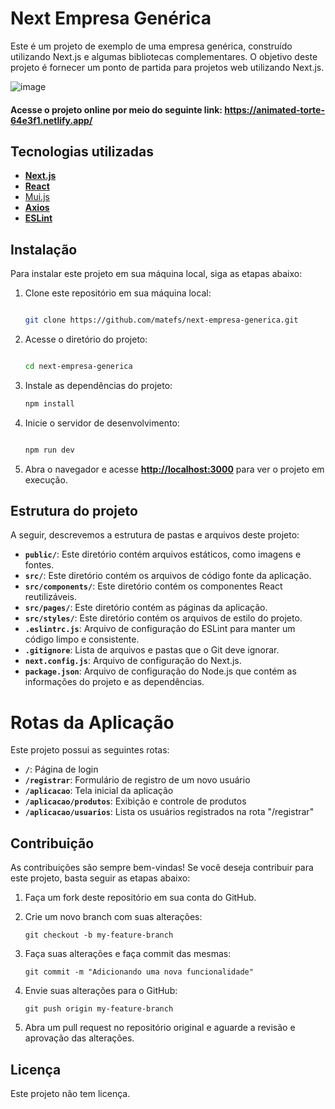  # **Next Empresa Genérica**

Este é um projeto de exemplo de uma empresa genérica, construído utilizando Next.js e algumas bibliotecas complementares. O objetivo deste projeto é fornecer um ponto de partida para projetos web utilizando Next.js.

![image](https://user-images.githubusercontent.com/30128774/235314471-623c8456-b456-490c-b5ff-9effc5bf3f02.png)

#### Acesse o projeto online por meio do seguinte link: https://animated-torte-64e3f1.netlify.app/
 

## **Tecnologias utilizadas**

- **[Next.js](https://nextjs.org/)**
- **[React](https://reactjs.org/)**
- [Mui.js](https://mui.com/)
- **[Axios](https://axios-http.com/)**
- **[ESLint](https://eslint.org/)**

## **Instalação**

Para instalar este projeto em sua máquina local, siga as etapas abaixo:

1. Clone este repositório em sua máquina local:
    
    ```bash
    
    git clone https://github.com/matefs/next-empresa-generica.git
    ```
    
2. Acesse o diretório do projeto:
    
    ```bash
    
    cd next-empresa-generica
    ```
    
3. Instale as dependências do projeto:
    
    ```bash
    npm install
    ```
    
4. Inicie o servidor de desenvolvimento:
    
    ```bash
    
    npm run dev
    ```
    
5. Abra o navegador e acesse **[http://localhost:3000](http://localhost:3000/)** para ver o projeto em execução.

## **Estrutura do projeto**

A seguir, descrevemos a estrutura de pastas e arquivos deste projeto: 

- **`public/`**: Este diretório contém arquivos estáticos, como imagens e fontes.
- **`src/`**: Este diretório contém os arquivos de código fonte da aplicação.
- **`src/components/`**: Este diretório contém os componentes React reutilizáveis.
- **`src/pages/`**: Este diretório contém as páginas da aplicação.
- **`src/styles/`**: Este diretório contém os arquivos de estilo do projeto.
- **`.eslintrc.js`**: Arquivo de configuração do ESLint para manter um código limpo e consistente.
- **`.gitignore`**: Lista de arquivos e pastas que o Git deve ignorar.
- **`next.config.js`**: Arquivo de configuração do Next.js.
- **`package.json`**: Arquivo de configuração do Node.js que contém as informações do projeto e as dependências.

# **Rotas da Aplicação**

Este projeto possui as seguintes rotas:

- **`/`**: Página de login
- **`/registrar`**: Formulário de registro de um novo usuário
- **`/aplicacao`**: Tela inicial da aplicação
- **`/aplicacao/produtos`**: Exibição e controle de produtos
- **`/aplicacao/usuarios`**: Lista os usuários registrados na rota "/registrar"

## **Contribuição**

As contribuições são sempre bem-vindas! Se você deseja contribuir para este projeto, basta seguir as etapas abaixo:

1. Faça um fork deste repositório em sua conta do GitHub.
2. Crie um novo branch com suas alterações:
    
    ```
    git checkout -b my-feature-branch
    ```
    
3. Faça suas alterações e faça commit das mesmas:
    
    ```
    git commit -m "Adicionando uma nova funcionalidade"
    ```
    
4. Envie suas alterações para o GitHub:
    
    ```
    git push origin my-feature-branch
    ```
    
5. Abra um pull request no repositório original e aguarde a revisão e aprovação das alterações.

## **Licença**

Este projeto não tem licença.
